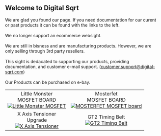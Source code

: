 ## Welcome to Digital Sqrt 
We are glad you found our page.   If you need documentation for our curent or past products it can be found with the links to the left.<br><br>
We no longer support an ecommerce websight.<br><br>
We are still in bisness and are manufacturing products.  However, we are only selling through 3rd party resellers.<br>
<br>
This sight is dedacated to supporting our products, providing documentation, and customer e-mail support. (customer.support@digital-sqrt.com)
<br><br>
Our Products can be purchased on e-bay.<br>

<table>
<tbody>
  <tr>
    <td style="text-align:center">Little Monster<br>MOSFET BOARD<br><a href="https://www.ebay.com/itm/253867492055">
                                                                    <img src="http://digital-sqrt.com/Images/ICONS/LittleMonster.png" 
                                                                         alt="Little Monster MOSFET">
                                                                    </a>
    </td>
    <td style="text-align:center">Mosterfet<br>MOSFET BOARD<br><a href="https://www.ebay.com/itm/254727143701">
                                                              <img src="http://digital-sqrt.com/Images/ICONS/Mosterfet.png" 
                                                                   alt="MOSTERFET MOSFET board">
                                                              </a>
    </td>
  </tr>
  <tr>
    <td style="text-align:center">X Axis Tensioner<br>Upgrade<br><a href="https://www.ebay.com/itm/254151055965">
                                                          <img src="http://digital-sqrt.com/Images/ICONS/tension.jpg" 
                                                               alt="X Axis Tensioner">
                                                          </a>
    </td>
    <td style="text-align:center">GT2 Timing Belt<br><a href="https://www.ebay.com/itm/253534548764">
                                                          <img src="http://digital-sqrt.com/Images/ICONS/Belt.jpg" 
                                                               alt="GT2 Timing Belt">
                                                          </a>
    </td>
  </tr>
</tbody>
</table>
